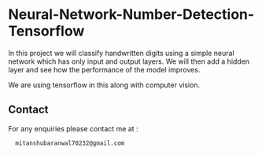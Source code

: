 # Neural-Network-Number-Detection-Tensorflow
In this project we will classify handwritten digits using a simple neural network which has only input and output layers. We will then add a hidden layer and see how the performance of the model improves.

We are using tensorflow in this along with computer vision.

## Contact
For any enquiries please contact me at :
      
      mitanshubaranwal70232@gmail.com
      
